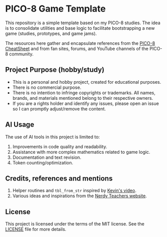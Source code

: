 # PICO-8 Game Template

This repository is a simple template based on my PICO-8 studies. The idea is to consolidate utilities and base logic to facilitate bootstrapping a new game (studies, prototypes, and game jams).

The resources here gather and encapsulate references from the [PICO-8 CheatSheet][cheatsheet] and from fan sites, forums, and YouTube channels of the PICO-8 community.

## Project Purpose (hobby/study)

- This is a personal and hobby project, created for educational purposes.
- There is no commercial purpose.
- There is no intention to infringe copyrights or trademarks. All names, brands, and materials mentioned belong to their respective owners.
- If you are a rights holder and identify any issues, please open an issue so I can promptly adjust/remove the content.

## AI Usage

The use of AI tools in this project is limited to:

1. Improvements in code quality and readability.
2. Assistance with more complex mathematics related to game logic.
3. Documentation and text revision.
4. Token counting/optimization.

## Credits, references and mentions

1. Helper routines and `tbl_from_str` inspired by [Kevin's video][kevin-video].
2. Various ideas and inspirations from the [Nerdy Teachers website][nerdy-website].

## License

This project is licensed under the terms of the MIT license. See the [LICENSE](LICENSE) file for more details.

[cheatsheet]: https://www.lexaloffle.com/bbs/files/16585/PICO-8_CheatSheet_0111Gm_4k.png
[kevin-video]: https://www.youtube.com/watch?v=tfGmjB72t0o&t
[nerdy-website]: https://nerdyteachers.com/